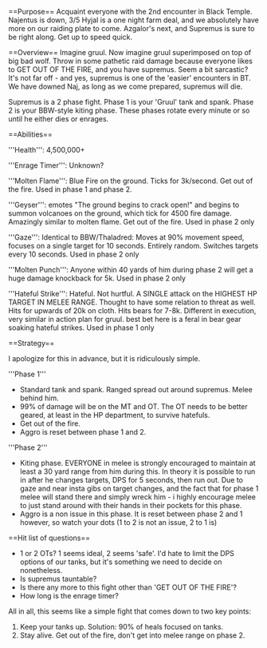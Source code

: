 ==Purpose==
Acquaint everyone with the 2nd encounter in Black Temple. Najentus is down, 3/5 Hyjal is a one night farm deal, and we absolutely have more on our raiding plate to come. Azgalor's next, and Supremus is sure to be right along. Get up to speed quick.

==Overview==
Imagine gruul. Now imagine gruul superimposed on top of big bad wolf. Throw in some pathetic raid damage because everyone likes to GET OUT OF THE FIRE, and you have supremus. Seem a bit sarcastic? It's not far off - and yes, supremus is one of the 'easier' encounters in BT. We have downed Naj, as long as we come prepared, supremus will die.

Supremus is a 2 phase fight. Phase 1 is your 'Gruul' tank and spank. Phase 2 is your BBW-style kiting phase. These phases rotate every minute or so until he either dies or enrages.

==Abilities==

'''Health''': 4,500,000+

'''Enrage Timer''': Unknown?

'''Molten Flame''': Blue Fire on the ground. Ticks for 3k/second. Get out of the fire. Used in phase 1 and phase 2.

'''Geyser''': emotes "The ground begins to crack open!" and begins to summon volcanoes on the ground, which tick for 4500 fire damage. Amazingly similar to molten flame. Get out of the fire. Used in phase 2 only

'''Gaze''': Identical to BBW/Thaladred: Moves at 90% movement speed, focuses on a single target for 10 seconds. Entirely random. Switches targets every 10 seconds. Used in phase 2 only

'''Molten Punch''': Anyone within 40 yards of him during phase 2 will get a huge damage knockback for 5k. Used in phase 2 only

'''Hateful Strike''': Hateful. Not hurtful. A SINGLE attack on the HIGHEST HP TARGET IN MELEE RANGE. Thought to have some relation to threat as well. Hits for upwards of 20k on cloth. Hits bears for 7-8k. Different in execution, very similar in action plan for gruul. best bet here is a feral in bear gear soaking hateful strikes. Used in phase 1 only

==Strategy==

I apologize for this in advance, but it is ridiculously simple.

'''Phase 1'''
- Standard tank and spank. Ranged spread out around supremus. Melee behind him. 
- 99% of damage will be on the MT and OT. The OT needs to be better geared, at least in the HP department, to survive hatefuls. 
- Get out of the fire. 
- Aggro is reset between phase 1 and 2.

'''Phase 2'''
- Kiting phase. EVERYONE in melee is strongly encouraged to maintain at least a 30 yard range from him during this. In theory it is possible to run in after he changes targets, DPS for 5 seconds, then run out. Due to gaze and near insta gibs on target changes, and the fact that for phase 1 melee will stand there and simply wreck him - i highly encourage melee to just stand around with their hands in their pockets for this phase.
- Aggro is a non issue in this phase. It is reset between phase 2 and 1 however, so watch your dots (1 to 2 is not an issue, 2 to 1 is)

==Hit list of questions==
- 1 or 2 OTs? 1 seems ideal, 2 seems 'safe'. I'd hate to limit the DPS options of our tanks, but it's something we need to decide on nonetheless.
- Is supremus tauntable?
- Is there any more to this fight other than 'GET OUT OF THE FIRE'?
- How long is the enrage timer?

All in all, this seems like a simple fight that comes down to two key points:

1. Keep your tanks up. Solution: 90% of heals focused on tanks.
2. Stay alive. Get out of the fire, don't get into melee range on phase 2.